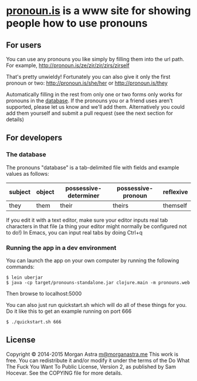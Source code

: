 # [pronoun.is](http://pronoun.is) is a www site for showing people how to use pronouns

## For users

You can use any pronouns you like simply by filling them into the
url path. For example, http://pronoun.is/ze/zir/zir/zirs/zirself

That's pretty unwieldy! Fortunately you can also give it only the
first pronoun or two: http://pronoun.is/she/her or http://pronoun.is/they

Automatically filling in the rest from only one or two forms only
works for pronouns in the [database](resources/pronouns.tab). If the
pronouns you or a friend uses aren't supported, please let us know and
we'll add them. Alternatively you could add them yourself and submit a
pull request (see the next section for details)

## For developers

### The database

The pronouns "database" is a tab-delimited file with fields and
example values as follows:

subject|object|possessive-determiner|possessive-pronoun|reflexive
-------|------|---------------------|------------------|---------
they   | them | their               | theirs           | themself

If you edit it with a text editor, make sure your editor inputs real
tab characters in that file (a thing your editor might normally be
configured not to do!) In Emacs, you can input real tabs by doing
Ctrl+q <tab>

### Running the app in a dev environment

You can launch the app on your own computer by running the following
commands:

```
$ lein uberjar
$ java -cp target/pronouns-standalone.jar clojure.main -m pronouns.web
```

Then browse to localhost:5000

You can also just run quickstart.sh which will do all of these things for you. Do it like this to get an example running on port 666

```
$ ./quickstart.sh 666
```

## License
Copyright © 2014-2015 Morgan Astra <m@morganastra.me>
This work is free. You can redistribute it and/or modify it under the
terms of the Do What The Fuck You Want To Public License, Version 2,
as published by Sam Hocevar. See the COPYING file for more details.
